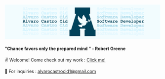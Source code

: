 <img src="images/bannerFour.jpg" style="max-width: 100%;">

#### "Chance favors only the prepared mind " - Robert Greene 
✌️ Welcome! Come check out my work : [Click me!](https://www.castroportfolio.com/home.html)

🤝 For inquiries : <alvarocastrocid1@gmail.com>



<!--
**fidotheprince/fidotheprince** is a ✨ _special_ ✨ repository because its `README.md` (this file) appears on your GitHub profile.
andale mono
Here are some ideas to get you started:

- 🔭 I’m currently working on ...
- 🌱 I’m currently learning ...
- 👯 I’m looking to collaborate on ...
- 🤔 I’m looking for help with ...
- 💬 Ask me about ...
- 📫 How to reach me: ...
- 😄 Pronouns: ...
- ⚡ Fun fact: ...
-->
